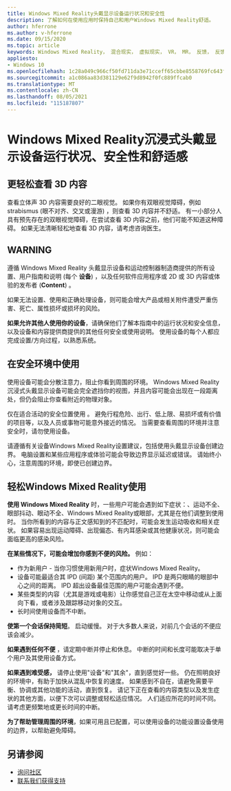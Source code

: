 ```yaml
---
title: Windows Mixed Reality头戴显示设备运行状况和安全性
description: 了解如何在使用应用时保持自己和用户Windows Mixed Reality舒适。
author: hferrone
ms.author: v-hferrone
ms.date: 09/15/2020
ms.topic: article
keywords: Windows Mixed Reality， 混合现实， 虚拟现实， VR， MR， 反馈， 反馈中心， bug
appliesto:
- Windows 10
ms.openlocfilehash: 1c28a049c966cf50fd711da3e71cceff65cbbe8558769fc643f3e2065539caf4
ms.sourcegitcommit: a1c086aa83d381129e62f9d8942f0fc889ffcab0
ms.translationtype: MT
ms.contentlocale: zh-CN
ms.lasthandoff: 08/05/2021
ms.locfileid: "115187807"
---
```

# <a name="windows-mixed-reality-immersive-headset-health-safety-and-comfort"></a>Windows Mixed Reality沉浸式头戴显示设备运行状况、安全性和舒适感

## <a name="to-view-3d-content-more-comfortably"></a>更轻松查看 3D 内容

查看立体声 3D 内容需要良好的二眼视觉。 如果你有双眼视觉障碍，例如 strabismus (眼不对齐、交叉或漫游) ，则查看 3D 内容并不舒适。 有一小部分人具有预先存在的双眼视觉障碍，在尝试查看 3D 内容之前，他们可能不知道这种障碍。 如果无法清晰轻松地查看 3D 内容，请考虑咨询医生。

## <a name="warning"></a>WARNING

遵循 Windows Mixed Reality 头戴显示设备和运动控制器制造商提供的所有设置、用户指南和说明 (每个 **设备**) ，以及任何软件应用程序或 2D 或 3D 内容或体验的发布者 (**Content**) 。

如果无法设置、使用和正确处理设备，则可能会增大产品或相关附件遭受严重伤害、死亡、属性损坏或损坏的风险。

**如果允许其他人使用你的设备**，请确保他们了解本指南中的运行状况和安全信息，以及设备和内容提供商提供的其他任何安全或使用说明。 使用设备的每个人都应完成设置/方向过程，以熟悉系统。

## <a name="use-in-safe-surroundings"></a>在安全环境中使用

使用设备可能会分散注意力，阻止你看到周围的环境。 Windows Mixed Reality沉浸式头戴显示设备可能会完全遮挡你的视图，并且内容可能会出现在一段距离处，但仍会阻止你查看附近的物理对象。

仅在适合活动的安全位置使用 。 避免行程危险、出行、低上限、易损坏或有价值的项目等，以及人员或事物可能意外接近的情况。 当需要查看周围的环境并注意安全时，请勿使用设备。

请遵循有关设备Windows Mixed Reality设置建议，包括使用头戴显示设备创建边界。 电脑设置和某些应用程序或体验可能会导致边界显示延迟或错误。 请始终小心，注意周围的环境，即使已创建边界。

## <a name="using-windows-mixed-reality-comfortably"></a>轻松Windows Mixed Reality使用

**使用 Windows Mixed Reality** 时，一些用户可能会遇到如下症状：、运动不全、眼部抖动、眼动不全、Windows Mixed Reality或眼部，尤其是在他们调整到使用时。 当你所看到的内容与正文感知到的不匹配时，可能会发生运动吸收和相关症状。 如果容易出现运动障碍、出现偏态、有内耳感染或其他健康状况，则可能会面临更高的感染风险。

**在某些情况下，可能会增加你感到不便的风险。** 例如：

* 作为新用户 - 当你习惯使用新用户时，症状Windows Mixed Reality。
* 设备可能最适合其 IPD (间距) 某个范围内的用户。 IPD 是两只眼睛的眼部中心之间的距离。 IPD 超出设备最佳范围的用户可能会遇到不便。
* 某些类型的内容（尤其是游戏或电影）让你感觉自己正在太空中移动或从上面向下看，或者涉及跟踪移动对象的交互。
* 长时间使用设备而不中断。

**使第一个会话保持简短**。 启动缓慢。 对于大多数人来说，对前几个会话的不便应该会减少。

**如果遇到任何不便** ，请定期中断并停止和休息。 中断的时间和长度可能取决于单个用户及其使用设备方式。

**如果遇到难受感，** 请停止使用"设备"和"其余"，直到感觉好一些。 仍在照明良好的环境中，有助于加快从混乱中恢复的速度。 如果感到不自在，请避免需要平衡、协调或其他功能的活动，直到恢复。 请记下正在查看的内容类型以及发生症状的其他方面，以便下次可以调整或轻松适应情况。 人们适应所花的时间不同。 请考虑更频繁地或更长时间的中断。

**为了帮助管理周围的环境**，如果可用且已配置，可以使用设备的功能设置设备使用的边界，以帮助避免障碍。


## <a name="see-also"></a>另请参阅
* [询问社区](https://answers.microsoft.com)
* [联系我们获得支持](https://support.microsoft.com/contactus/)